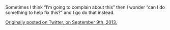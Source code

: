 

Sometimes I think “I’m going to complain about this” then I wonder “can I do something to help fix
this?” and I go do that instead.

[Originally posted on Twitter, on September 9th,
2013.](https://twitter.com/codinghorror/status/376974255721693184) 